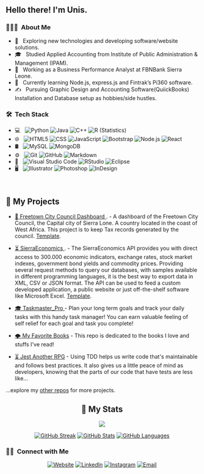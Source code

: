 <h2> Hello there! I'm Unis.</h2>

<h3> 👨🏻‍💻 &nbsp;About Me </h3>

- 🤔 &nbsp; Exploring new technologies and developing software/website solutions.
- 🎓 &nbsp; Studied Applied Accounting from Institute of Public Administration & Management (IPAM).
- 💼 &nbsp; Working as a Business Performance Analyst at FBNBank Sierra Leone.
- 🌱 &nbsp; Currently learning Node.js, express.js and Fintrak’s Pi360 software.
- ✍️ &nbsp; Pursuing Graphic Design and Accounting Software(QuiickBooks) Installation and Database setup as hobbies/side hustles.


<h3> 🛠 &nbsp;Tech Stack</h3>

- 💻 &nbsp;
  ![Python](https://img.shields.io/badge/-Python-333333?style=flat&logo=python)
  ![Java](https://img.shields.io/badge/-Java-333333?style=flat&logo=Java&logoColor=007396)
  ![C++](https://img.shields.io/badge/-C++-333333?style=flat&logo=C%2B%2B&logoColor=00599C)
  ![R (Statistics)](https://img.shields.io/badge/-R-333333?style=flat&logo=R&logoColor=276DC3)
- 🌐 &nbsp;
  ![HTML5](https://img.shields.io/badge/-HTML5-333333?style=flat&logo=HTML5)
  ![CSS](https://img.shields.io/badge/-CSS-333333?style=flat&logo=CSS3&logoColor=1572B6)
  ![JavaScript](https://img.shields.io/badge/-JavaScript-333333?style=flat&logo=javascript)
  ![Bootstrap](https://img.shields.io/badge/-Bootstrap-333333?style=flat&logo=bootstrap&logoColor=563D7C)
  ![Node.js](https://img.shields.io/badge/-Node.js-333333?style=flat&logo=node.js)
  ![React](https://img.shields.io/badge/-React-333333?style=flat&logo=react)
- 🛢 &nbsp;
  ![MySQL](https://img.shields.io/badge/-MySQL-333333?style=flat&logo=mysql)
  ![MongoDB](https://img.shields.io/badge/-MongoDB-333333?style=flat&logo=mongodb)
- ⚙️ &nbsp;
  ![Git](https://img.shields.io/badge/-Git-333333?style=flat&logo=git)
  ![GitHub](https://img.shields.io/badge/-GitHub-333333?style=flat&logo=github)
  ![Markdown](https://img.shields.io/badge/-Markdown-333333?style=flat&logo=markdown)
- 🔧 &nbsp;
  ![Visual Studio Code](https://img.shields.io/badge/-Visual%20Studio%20Code-333333?style=flat&logo=visual-studio-code&logoColor=007ACC)
  ![RStudio](https://img.shields.io/badge/-RStudio-333333?style=flat&logo=rstudio)
  ![Eclipse](https://img.shields.io/badge/-Eclipse-333333?style=flat&logo=eclipse-ide&logoColor=2C2255)
- 🖥 &nbsp;
  ![Illustrator](https://img.shields.io/badge/-Illustrator-333333?style=flat&logo=adobe-illustrator)
  ![Photoshop](https://img.shields.io/badge/-Photoshop-333333?style=flat&logo=adobe-photoshop)
  ![InDesign](https://img.shields.io/badge/-InDesign-333333?style=flat&logo=adobe-indesign)

<br/>


## 🚧 My Projects

- [🔭 Freetown City Council Dashboard ](https://unis434.github.io/SierraEconomics/). - A dashboard of the Freetown City Council, the Capital city of Sierra Lone. A country located in the coast of West Africa. This project is to keep Tax records generated by the council. [Template](https://github.com/Unis434/Freetown-City-Council-Dashboard).

- [⏳ SierraEconomics ](https://github.com/Unis434/Freetown-City-Council-Dashboard). - The SierraEconomics API provides you with direct access to 300.000 economic indicators, exchange rates, stock market indexes, government bond yields and commodity prices. Providing several request methods to query our databases, with samples available in different programming languages, it is the best way to export data in XML, CSV or JSON format. The API can be used to feed a custom developed application, a public website or just off-the-shelf software like Microsoft Excel. [Template](https://unis434.github.io/SierraEconomics/).

- [🎓 Taskmaster_Pro ](https://github.com/Unis434/Taskmaster_Pro) - Plan your long term goals and track your daily tasks with this handy task manager! You can earn valuable feeling of self relief for each goal and task you complete!

- [🌩️ My Favorite Books](https://github.com/Unis434/Books) - This repo is dedicated to the books I love and stuffs I've read!

- [⏳ Jest Another RPG](https://github.com/Unis434/jest-another-RPG) - Using TDD helps us write code that's maintainable and follows best practices. It also gives us a little peace of mind as developers, knowing that the parts of our code that have tests are less like…

...explore my [other repos](https://github.com/Unis434?tab=repositories) for more projects.

<div align="center">

## 🔖 My Stats

[![](https://komarev.com/ghpvc/?username=unis434&style=flat-square&color=C691E9)](https://github.com/Unis434)

[![GitHub Streak](https://github-readme-streak-stats.herokuapp.com?user=Unis434&theme=material-palenight&hide_border=true)](https://github.com/Unis434)
[![GitHub Stats](https://github-readme-stats.vercel.app/api?username=Unis434&show_icons=true&hide_border=true&theme=material-palenight&count_private=true)](https://github.com/Unis434)
[![GitHub Languages](https://github-readme-stats.vercel.app/api/top-langs/?&username=Unis434&layout=compact&hide_border=true&langs_count=8&theme=material-palenight)](https://github.com/Unis434)

</div>


<h3> 🤝🏻 &nbsp;Connect with Me </h3>

<p align="center">
<a href="https://unis434.github.io/Personal_Resume/index.html"><img alt="Website" src="https://img.shields.io/badge/Website-Personal_Resume-blue?style=flat-square&logo=google-chrome"></a>
<a href="https://www.linkedin.com/in//"><img alt="LinkedIn" src="https://img.shields.io/badge/LinkedIn-Unisa%20Kamara-blue?style=flat-square&logo=linkedin"></a>
<a href="https://www.instagram.com/unis_k/"><img alt="Instagram" src="https://img.shields.io/badge/Instagram-Unis_k-blue?style=flat-square&logo=instagram"></a>
<a href="mailto:unisk434@gmail.com"><img alt="Email" src="https://img.shields.io/badge/Email-unisk434@gmail.com-blue?style=flat-square&logo=gmail"></a>
</p>


<!--
**Unis434/Unis434** is a ✨ _special_ ✨ repository because its `README.md` (this file) appears on your GitHub profile.

Here are some ideas to get you started:

- 🔭 I’m currently working on an an applcation software ERP system that will be cloud based incorporating both CRM & Payroll Accounting.
- 🌱 I’m currently learning node.js and perormance monitoring metrics using python.
- 💬 Ask me about Accounting, Finance, HTML, CSS, javascript, node.js, ERP performance monitoring and evaluation.
- 📫 How to reach me: unisk434@gmail.com  -  +23278350434
- 😄 Pronouns: Mr.
- ⚡ Fun fact: Guess what???
  -->
